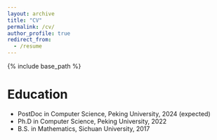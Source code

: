 ```yaml
---
layout: archive
title: "CV"
permalink: /cv/
author_profile: true
redirect_from:
  - /resume
---
```


{% include base_path %}

Education
======
* PostDoc in Computer Science, Peking University, 2024 (expected)
* Ph.D in Computer Science, Peking University, 2022
* B.S. in Mathematics, Sichuan University, 2017


